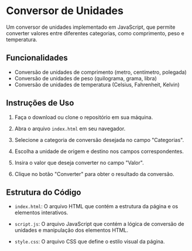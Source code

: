 
# Conversor de Unidades

Um conversor de unidades implementado em JavaScript, que permite converter valores entre diferentes categorias, como comprimento, peso e temperatura.

## Funcionalidades

- Conversão de unidades de comprimento (metro, centímetro, polegada)
- Conversão de unidades de peso (quilograma, grama, libra)
- Conversão de unidades de temperatura (Celsius, Fahrenheit, Kelvin)

## Instruções de Uso

1. Faça o download ou clone o repositório em sua máquina.

2. Abra o arquivo `index.html` em seu navegador.

3. Selecione a categoria de conversão desejada no campo "Categorias".

4. Escolha a unidade de origem e destino nos campos correspondentes.

5. Insira o valor que deseja converter no campo "Valor".

6. Clique no botão "Converter" para obter o resultado da conversão.

## Estrutura do Código

- `index.html`: O arquivo HTML que contém a estrutura da página e os elementos interativos.

- `script.js`: O arquivo JavaScript que contém a lógica de conversão de unidades e manipulação dos elementos HTML.

- `style.css`: O arquivo CSS que define o estilo visual da página.

